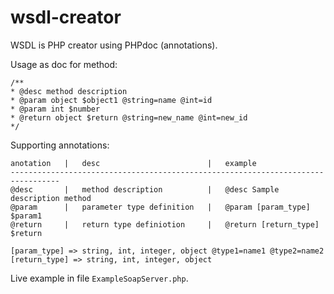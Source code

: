 wsdl-creator
============

WSDL is PHP creator using PHPdoc (annotations).

Usage as doc for method:

	/**
	* @desc method description
	* @param object $object1 @string=name @int=id
	* @param int $number
	* @return object $return @string=new_name @int=new_id
	*/

Supporting annotations:

	anotation   |   desc                        |   example
	---------------------------------------------------------------------------------
	@desc       |   method description          |   @desc Sample description method
	@param      |   parameter type definition   |   @param [param_type] $param1
	@return     |   return type definiotion     |   @return [return_type] $return
	
	[param_type] => string, int, integer, object @type1=name1 @type2=name2
	[return_type] => string, int, integer, object

Live example in file `ExampleSoapServer.php`.
